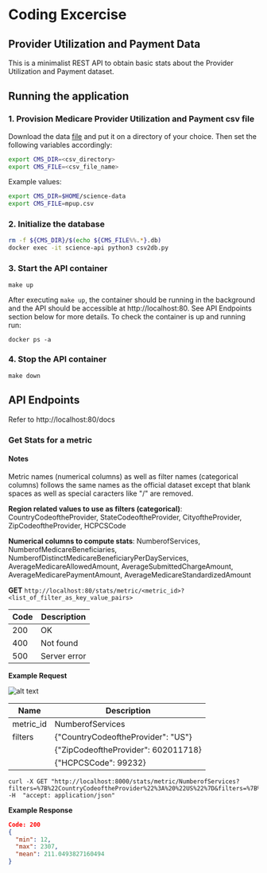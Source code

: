 # Coding Excercise
## Provider Utilization and Payment Data
This is a minimalist REST API to obtain basic stats about the Provider Utilization and Payment dataset.

## Running the application
### 1. Provision Medicare Provider Utilization and Payment csv file
Download the data [file](https://data.cms.gov/Medicare-Physician-Supplier/Medicare-Provider-Utilization-and-Payment-Data-Phy/fs4p-t5eq/data) and put it on a directory of your choice. 
Then set the following variables accordingly:
```bash
export CMS_DIR=<csv_directory>
export CMS_FILE=<csv_file_name>
```
Example values:
```bash
export CMS_DIR=$HOME/science-data
export CMS_FILE=mpup.csv
```

### 2. Initialize the database
```bash
rm -f ${CMS_DIR}/$(echo ${CMS_FILE%%.*}.db)
docker exec -it science-api python3 csv2db.py
```

### 3. Start the API container
```
make up
```
After executing `make up`, the container should be running in the background and the API should be accessible at http://localhost:80. See API Endpoints section below for more details.
To check the container is up and running run:
```
docker ps -a
```

### 4. Stop the API container
```
make down
```

## API Endpoints
Refer to http://localhost:80/docs

### Get Stats for a metric
#### Notes
Metric names (numerical columns) as well as filter names (categorical columns) follows the same names as the official dataset except that blank spaces as well as special caracters like "/" are removed.

**Region related values to use as filters (categorical)**: CountryCodeoftheProvider, StateCodeoftheProvider, CityoftheProvider, ZipCodeoftheProvider, HCPCSCode

**Numerical columns to compute stats**: NumberofServices, NumberofMedicareBeneficiaries, NumberofDistinctMedicareBeneficiaryPerDayServices, AverageMedicareAllowedAmount, AverageSubmittedChargeAmount, AverageMedicarePaymentAmount, AverageMedicareStandardizedAmount

**GET** `http://localhost:80/stats/metric/<metric_id>?<list_of_filter_as_key_value_pairs>`

| Code | Description  |
| ---- | ------------ |
| 200  | OK |
| 400  | Not found |
| 500  | Server error |

**Example Request**

![alt text](https://gist.githubusercontent.com/arllanos/ade072aa76cf53c358ed8504b62a460f/raw/9650017aaaad6e4e3fa3c0cea884a68a48ca99a9/science-api-gist.JPG "Stats request")

| Name | Description  |
| ---- | ------------ |
| metric_id  | NumberofServices |
| filters  | {"CountryCodeoftheProvider": "US"} |
|   | {"ZipCodeoftheProvider": 602011718} |
|   | {"HCPCSCode": 99232} |

```
curl -X GET "http://localhost:8000/stats/metric/NumberofServices?filters=%7B%22CountryCodeoftheProvider%22%3A%20%22US%22%7D&filters=%7B%22ZipCodeoftheProvider%22%3A%20602011718%7D&filters=%7B%22HCPCSCode%22%3A%2099232%7D" -H  "accept: application/json"
```

**Example Response**
```json
Code: 200
{
  "min": 12,
  "max": 2307,
  "mean": 211.0493827160494
}
```
